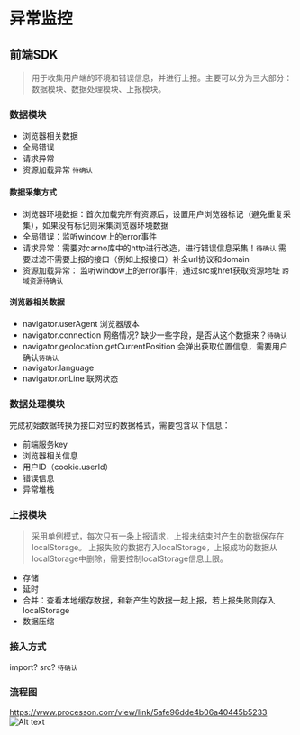 # 异常监控

## 前端SDK
>  用于收集用户端的环境和错误信息，并进行上报。主要可以分为三大部分：数据模块、数据处理模块、上报模块。

### 数据模块
* 浏览器相关数据
* 全局错误
* 请求异常
* 资源加载异常 `待确认`

#### 数据采集方式
* 浏览器环境数据：首次加载完所有资源后，设置用户浏览器标记（避免重复采集），如果没有标记则采集浏览器环境数据
* 全局错误：监听window上的error事件
* 请求异常：需要对carno库中的http进行改造，进行错误信息采集！`待确认` 需要过滤不需要上报的接口（例如上报接口）补全url协议和domain
* 资源加载异常： 监听window上的error事件，通过src或href获取资源地址 `跨域资源待确认`
<!-- 用户行为数据采集的事件监听在捕获阶段，防止因阻止冒泡而遗漏 -->

#### 浏览器相关数据
* navigator.userAgent 浏览器版本
* navigator.connection 网络情况? 缺少一些字段，是否从这个数据来？`待确认`
* navigator.geolocation.getCurrentPosition 会弹出获取位置信息，需要用户确认`待确认`
* navigator.language 
* navigator.onLine 联网状态

### 数据处理模块
完成初始数据转换为接口对应的数据格式，需要包含以下信息：
* 前端服务key
* 浏览器相关信息
* 用户ID（cookie.userId）
* 错误信息
* 异常堆栈   
<!-- TODO: 整理具体接口数据 -->

### 上报模块 
<!-- TODO 细化策略 -->
> 采用单例模式，每次只有一条上报请求，上报未结束时产生的数据保存在localStorage。
> 上报失败的数据存入localStorage，上报成功的数据从localStorage中删除，需要控制localStorage信息上限。  

* 存储
* 延时
* 合并：查看本地缓存数据，和新产生的数据一起上报，若上报失败则存入localStorage
* 数据压缩

### 接入方式
import? src? `待确认`

### 流程图
https://www.processon.com/view/link/5afe96dde4b06a40445b5233
![Alt text](./监控异常.png)
